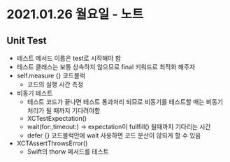 # 2021.01.26 월요일 - 노트

## Unit Test

- 테스트 메서드 이름은 test로 시작해야 함
- 테스트 클래스는 보통 상속하지 않으므로 final 키워드로 최적화 해주자
- self.measure {} 코드블럭
    - 코드의 실행 시간 측정
- 비동기 테스트
    - 테스트 코드가 끝나면 테스트 통과처리 되므로 비동기를 테스트할 때는 비동기 처리가 될 때까지 기다려야함
    - XCTestExpectation()
    - wait(for:,timeout:) -> expectation이 fullfill() 될때까지 기다리는 시간
    - defer {} 코드블럭안에 wait 사용하면 코드 분산이 않되게 할 수 있음
- XCTAssertThrowsError() 
    - Swift의 thorw 메서드를 테스트